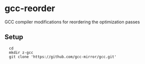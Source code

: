 gcc-reorder
===========

GCC compiler modifications for reordering the optimization passes

Setup
-----

```
  cd
  mkdir z-gcc
  git clone 'https://github.com/gcc-mirror/gcc.git'
```

